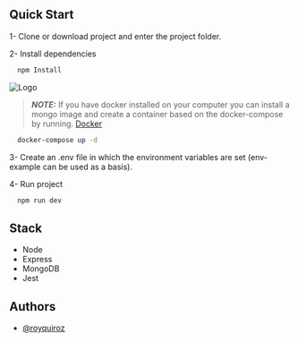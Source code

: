 ## Quick Start

1- Clone or download project and enter the project folder.

2- Install dependencies

```bash
  npm Install
```

![Logo](https://cdn.iconscout.com/icon/free/png-256/free-docker-12-1175229.png)

> **_NOTE:_** If you have docker installed on your computer you can install a mongo image and create a container based on the docker-compose by running. [Docker](https://docs.docker.com/)

```bash
  docker-compose up -d
```

3- Create an .env file in which the environment variables are set (env-example can be used as a basis).

4- Run project

```bash
  npm run dev
```

## Stack

- Node
- Express
- MongoDB
- Jest

## Authors

- [@royquiroz](https://github.com/royquiroz)
